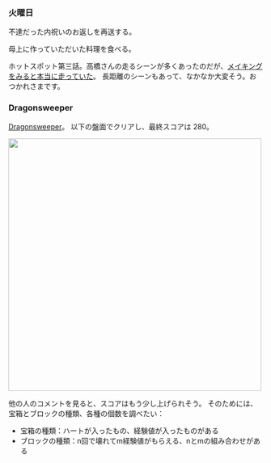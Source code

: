### 火曜日

不達だった内祝いのお返しを再送する。

母上に作っていただいた料理を食べる。

ホットスポット第三話。高橋さんの走るシーンが多くあったのだが、[メイキングをみると本当に走っていた](https://x.com/hotspot_ntv/status/1884217965366870405)。
長距離のシーンもあって、なかなか大変そう。おつかれさまです。

### Dragonsweeper

[Dragonsweeper](https://danielben.itch.io/dragonsweeper)。
以下の盤面でクリアし、最終スコアは 280。

<img src="https://i.imgur.com/EmGM8Jl.png" width="500">

他の人のコメントを見ると、スコアはもう少し上げられそう。
そのためには、宝箱とブロックの種類、各種の個数を調べたい：

* 宝箱の種類：ハートが入ったもの、経験値が入ったものがある
* ブロックの種類：n回で壊れてm経験値がもらえる、nとmの組み合わせがある
